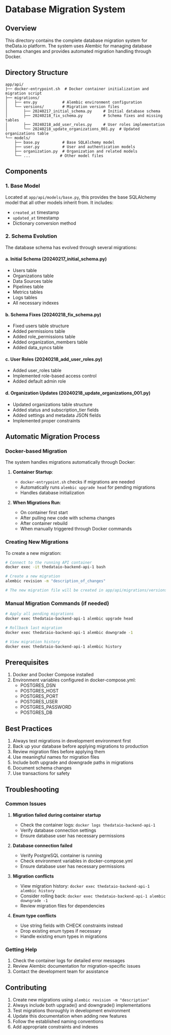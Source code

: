 # Database Migration System

## Overview
This directory contains the complete database migration system for theData.io platform. The system uses Alembic for managing database schema changes and provides automated migration handling through Docker.

## Directory Structure
```
app/api/
├── docker-entrypoint.sh  # Docker container initialization and migration script
├── migrations/
│   ├── env.py           # Alembic environment configuration
│   └── versions/        # Migration version files
│       ├── 20240217_initial_schema.py     # Initial database schema
│       ├── 20240218_fix_schema.py         # Schema fixes and missing tables
│       ├── 20240218_add_user_roles.py     # User roles implementation
│       └── 20240218_update_organizations_001.py  # Updated organizations table
└── models/
    ├── base.py          # Base SQLAlchemy model
    ├── user.py          # User and authentication models
    ├── organization.py  # Organization and related models
    └── ...             # Other model files
```

## Components

### 1. Base Model
Located at `app/api/models/base.py`, this provides the base SQLAlchemy model that all other models inherit from. It includes:
- `created_at` timestamp
- `updated_at` timestamp
- Dictionary conversion method

### 2. Schema Evolution
The database schema has evolved through several migrations:

#### a. Initial Schema (20240217_initial_schema.py)
- Users table
- Organizations table
- Data Sources table
- Pipelines table
- Metrics tables
- Logs tables
- All necessary indexes

#### b. Schema Fixes (20240218_fix_schema.py)
- Fixed users table structure
- Added permissions table
- Added role_permissions table
- Added organization_members table
- Added data_syncs table

#### c. User Roles (20240218_add_user_roles.py)
- Added user_roles table
- Implemented role-based access control
- Added default admin role

#### d. Organization Updates (20240218_update_organizations_001.py)
- Updated organizations table structure
- Added status and subscription_tier fields
- Added settings and metadata JSON fields
- Implemented proper constraints

## Automatic Migration Process

### Docker-based Migration
The system handles migrations automatically through Docker:

1. **Container Startup**:
   - `docker-entrypoint.sh` checks if migrations are needed
   - Automatically runs `alembic upgrade head` for pending migrations
   - Handles database initialization

2. **When Migrations Run**:
   - On container first start
   - After pulling new code with schema changes
   - After container rebuild
   - When manually triggered through Docker commands

### Creating New Migrations
To create a new migration:
```bash
# Connect to the running API container
docker exec -it thedataio-backend-api-1 bash

# Create a new migration
alembic revision -m "description_of_changes"

# The new migration file will be created in app/api/migrations/versions/
```

### Manual Migration Commands (if needed)
```bash
# Apply all pending migrations
docker exec thedataio-backend-api-1 alembic upgrade head

# Rollback last migration
docker exec thedataio-backend-api-1 alembic downgrade -1

# View migration history
docker exec thedataio-backend-api-1 alembic history
```

## Prerequisites
1. Docker and Docker Compose installed
2. Environment variables configured in docker-compose.yml:
   - POSTGRES_DSN
   - POSTGRES_HOST
   - POSTGRES_PORT
   - POSTGRES_USER
   - POSTGRES_PASSWORD
   - POSTGRES_DB

## Best Practices
1. Always test migrations in development environment first
2. Back up your database before applying migrations to production
3. Review migration files before applying them
4. Use meaningful names for migration files
5. Include both upgrade and downgrade paths in migrations
6. Document schema changes
7. Use transactions for safety

## Troubleshooting

### Common Issues
1. **Migration failed during container startup**
   - Check the container logs: `docker logs thedataio-backend-api-1`
   - Verify database connection settings
   - Ensure database user has necessary permissions

2. **Database connection failed**
   - Verify PostgreSQL container is running
   - Check environment variables in docker-compose.yml
   - Ensure database user has necessary permissions

3. **Migration conflicts**
   - View migration history: `docker exec thedataio-backend-api-1 alembic history`
   - Consider rolling back: `docker exec thedataio-backend-api-1 alembic downgrade -1`
   - Review migration files for dependencies

4. **Enum type conflicts**
   - Use string fields with CHECK constraints instead
   - Drop existing enum types if necessary
   - Handle existing enum types in migrations

### Getting Help
1. Check the container logs for detailed error messages
2. Review Alembic documentation for migration-specific issues
3. Contact the development team for assistance

## Contributing
1. Create new migrations using `alembic revision -m "description"`
2. Always include both upgrade() and downgrade() implementations
3. Test migrations thoroughly in development environment
4. Update this documentation when adding new features
5. Follow the established naming conventions
6. Add appropriate constraints and indexes 